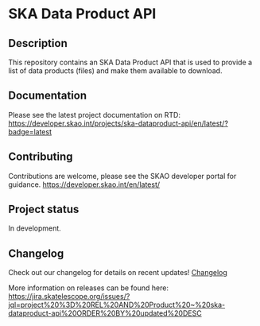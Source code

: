 # SKA Data Product API
## Description
This repository contains an SKA Data Product API that is used to provide a list of data products (files) and make them available to download.

## Documentation
Please see the latest project documentation on RTD: https://developer.skao.int/projects/ska-dataproduct-api/en/latest/?badge=latest

## Contributing
Contributions are welcome, please see the SKAO developer portal for guidance. https://developer.skao.int/en/latest/

## Project status
In development.

## Changelog

Check out our changelog for details on recent updates! [Changelog](./docs/src/Changelog.rst )

More information on releases can be found here: https://jira.skatelescope.org/issues/?jql=project%20%3D%20REL%20AND%20Product%20~%20ska-dataproduct-api%20ORDER%20BY%20updated%20DESC